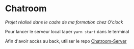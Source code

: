 # Chatroom

_Projet réalisé dans le cadre de ma formation chez O'clock_



Pour lancer le serveur local taper `yarn start` dans le terminal

Afin d'avoir accès au back, utiliser le repo [Chatroom-Server](https://github.com/LaurentArcos/Chatroom-Server)

